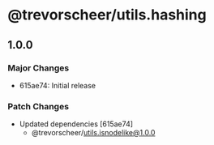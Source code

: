 # @trevorscheer/utils.hashing

## 1.0.0
### Major Changes

- 615ae74: Initial release

### Patch Changes

- Updated dependencies [615ae74]
  - @trevorscheer/utils.isnodelike@1.0.0
